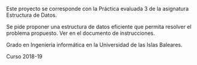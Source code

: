Este proyecto se corresponde con la Práctica evaluada 3 de la asignatura Estructura de Datos.

Se pide proponer una estructura de datos eficiente que permita resolver el problema propuesto. Ver en el documento de instrucciones. 

Grado en Ingeniería informática en la Universidad de las Islas Baleares.

Curso 2018-19

